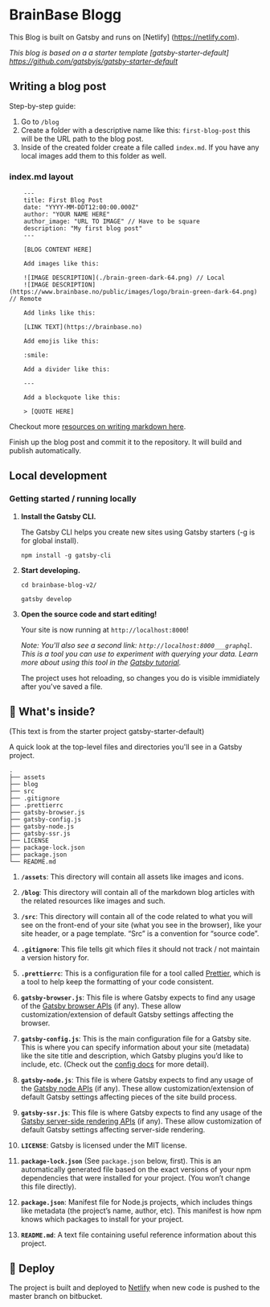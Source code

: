 # BrainBase Blogg
 
 This Blog is built on Gatsby and runs on [Netlify] (https://netlify.com). 

_This blog is based on a a starter template [gatsby-starter-default] https://github.com/gatsbyjs/gatsby-starter-default_

## Writing a blog post

Step-by-step guide:  
1.  Go to `/blog`  
2.  Create a folder with a descriptive name like this: `first-blog-post` this will be the URL path to the blog post.  
3.  Inside of the created folder create a file called `index.md`. If you have any local images add them to this folder as well. 

### index.md layout
```
    ---
    title: First Blog Post
    date: "YYYY-MM-DDT12:00:00.000Z"
    author: "YOUR NAME HERE"
    author_image: "URL TO IMAGE" // Have to be square
    description: "My first blog post"
    ---

    [BLOG CONTENT HERE]

    Add images like this:
    
    ![IMAGE DESCRIPTION](./brain-green-dark-64.png) // Local
    ![IMAGE DESCRIPTION](https://www.brainbase.no/public/images/logo/brain-green-dark-64.png) // Remote

    Add links like this:

    [LINK TEXT](https://brainbase.no)

    Add emojis like this:

    :smile:

    Add a divider like this:

    ---

    Add a blockquote like this:

    > [QUOTE HERE]

```  

Checkout more [resources on writing markdown here](https://github.com/adam-p/markdown-here/wiki/Markdown-Cheatsheet).  

Finish up the blog post and commit it to the repository. It will build and publish automatically.  

## Local development

### Getting started / running locally

1.  **Install the Gatsby CLI.**

    The Gatsby CLI helps you create new sites using Gatsby starters (-g is for global install).

    ```
    npm install -g gatsby-cli
    ```


2.  **Start developing.**

    ```
    cd brainbase-blog-v2/

    gatsby develop
    ```

2.  **Open the source code and start editing!**

    Your site is now running at `http://localhost:8000`!
    
    *Note: You'll also see a second link: `http://localhost:8000___graphql`. This is a tool you can use to experiment with querying your data. Learn more about using this tool in the [Gatsby tutorial](https://next.gatsbyjs.org/tutorial/part-five/#introducing-graphiql).*
    
    The project uses hot reloading, so changes you do is visible immidiately after you've saved a file.
    
## 🧐 What's inside?

(This text is from the starter project gatsby-starter-default)

A quick look at the top-level files and directories you'll see in a Gatsby project.

    .
    ├── assets
    ├── blog
    ├── src
    ├── .gitignore
    ├── .prettierrc
    ├── gatsby-browser.js
    ├── gatsby-config.js
    ├── gatsby-node.js
    ├── gatsby-ssr.js
    ├── LICENSE
    ├── package-lock.json
    ├── package.json
    └── README.md

  1.  **`/assets`**: This directory will contain all assets like images and icons.

  2.  **`/blog`**: This directory will contain all of the markdown blog articles with the related resources like images and such.

  3.  **`/src`**: This directory will contain all of the code related to what you will see on the front-end of your site (what you see in the browser), like your site header, or a page template. “Src” is a convention for “source code”.
  
  4.  **`.gitignore`**: This file tells git which files it should not track / not maintain a version history for.
  
  5.  **`.prettierrc`**: This is a configuration file for a tool called [Prettier](https://prettier.io/), which is a tool to help keep the formatting of your code consistent.
  
  6.  **`gatsby-browser.js`**: This file is where Gatsby expects to find any usage of the [Gatsby browser APIs](https://next.gatsbyjs.org/docs/browser-apis/) (if any). These allow customization/extension of default Gatsby settings affecting the browser.
  
  7.  **`gatsby-config.js`**: This is the main configuration file for a Gatsby site. This is where you can specify information about your site (metadata) like the site title and description, which Gatsby plugins you’d like to include, etc. (Check out the [config docs](https://next.gatsbyjs.org/docs/gatsby-config/) for more detail).
  
  8.  **`gatsby-node.js`**: This file is where Gatsby expects to find any usage of the [Gatsby node APIs](https://next.gatsbyjs.org/docs/node-apis/) (if any). These allow customization/extension of default Gatsby settings affecting pieces of the site build process.
  
  9.  **`gatsby-ssr.js`**: This file is where Gatsby expects to find any usage of the [Gatsby server-side rendering APIs](https://next.gatsbyjs.org/docs/ssr-apis/) (if any). These allow customization of default Gatsby settings affecting server-side rendering.
  
  10.  **`LICENSE`**: Gatsby is licensed under the MIT license.
  
  11.  **`package-lock.json`** (See `package.json` below, first). This is an automatically generated file based on the exact versions of your npm dependencies that were installed for your project. (You won’t change this file directly).
  
  12.  **`package.json`**: Manifest file for Node.js projects, which includes things like metadata (the project’s name, author, etc). This manifest is how npm knows which packages to install for your project.
  
  13.  **`README.md`**: A text file containing useful reference information about this project.
  


## 💫 Deploy

The project is built and deployed to [Netlify](https://netlify.com) when new code is pushed to the master branch on bitbucket. 
